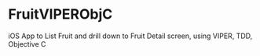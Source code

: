 # FruitVIPERObjC
iOS App to List Fruit and drill down to Fruit Detail screen, using VIPER, TDD, Objective C
